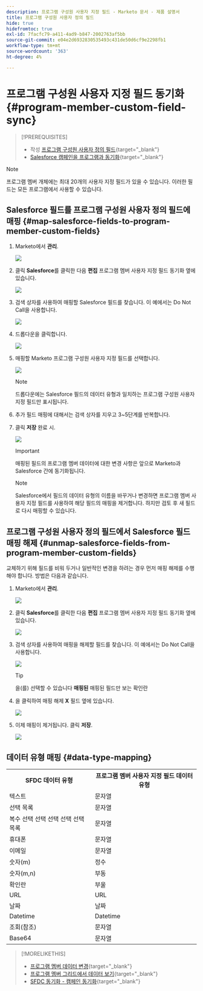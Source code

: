 ```yaml
---
description: 프로그램 구성원 사용자 지정 필드 - Marketo 문서 - 제품 설명서
title: 프로그램 구성원 사용자 정의 필드
hide: true
hidefromtoc: true
exl-id: 7facfc79-a411-4ad9-b847-2002763af5bb
source-git-commit: e04e2d6932830535493c431de50d6cf9e2298fb1
workflow-type: tm+mt
source-wordcount: '363'
ht-degree: 4%

---
```


# 프로그램 구성원 사용자 지정 필드 동기화 {#program-member-custom-field-sync}

>[!PREREQUISITES]
>
>* 작성 [프로그램 구성원 사용자 정의 필드](/help/marketo/product-docs/core-marketo-concepts/programs/working-with-programs/program-member-custom-fields.md){target=&quot;_blank&quot;}
>* [Salesforce 캠페인을 프로그램과 동기화](/help/marketo/product-docs/core-marketo-concepts/programs/working-with-programs/sync-an-sfdc-campaign-with-a-program.md){target=&quot;_blank&quot;}


>[!NOTE]
>
>프로그램 멤버 개체에는 최대 20개의 사용자 지정 필드가 있을 수 있습니다. 이러한 필드는 모든 프로그램에서 사용할 수 있습니다.

## Salesforce 필드를 프로그램 구성원 사용자 정의 필드에 매핑 {#map-salesforce-fields-to-program-member-custom-fields}

1. Marketo에서 **관리**.

   ![](assets/program-member-custom-field-sync-1.png)

1. 클릭 **Salesforce**&#x200B;를 클릭한 다음 **편집** 프로그램 멤버 사용자 지정 필드 동기화 옆에 있습니다.

   ![](assets/program-member-custom-field-sync-2.png)

1. 검색 상자를 사용하여 매핑할 Salesforce 필드를 찾습니다. 이 예에서는 Do Not Call을 사용합니다.

   ![](assets/program-member-custom-field-sync-3.png)

1. 드롭다운을 클릭합니다.

   ![](assets/program-member-custom-field-sync-4.png)

1. 매핑할 Marketo 프로그램 구성원 사용자 지정 필드를 선택합니다.

   ![](assets/program-member-custom-field-sync-5.png)

   >[!NOTE]
   >
   >드롭다운에는 Salesforce 필드의 데이터 유형과 일치하는 프로그램 구성원 사용자 지정 필드만 표시됩니다.

1. 추가 필드 매핑에 대해서는 검색 상자를 지우고 3~5단계를 반복합니다.

1. 클릭 **저장** 완료 시.

   ![](assets/program-member-custom-field-sync-6.png)

   >[!IMPORTANT]
   >
   >매핑된 필드의 프로그램 멤버 데이터에 대한 변경 사항은 앞으로 Marketo과 Salesforce 간에 동기화됩니다.

   >[!NOTE]
   >
   >Salesforce에서 필드의 데이터 유형의 이름을 바꾸거나 변경하면 프로그램 멤버 사용자 지정 필드를 사용하여 해당 필드의 매핑을 제거합니다. 하지만 검토 후 새 필드로 다시 매핑할 수 있습니다.

## 프로그램 구성원 사용자 정의 필드에서 Salesforce 필드 매핑 해제 {#unmap-salesforce-fields-from-program-member-custom-fields}

교체하기 위해 필드를 비워 두거나 일반적인 변경을 하려는 경우 먼저 매핑 해제를 수행해야 합니다. 방법은 다음과 같습니다.

1. Marketo에서 **관리**.

   ![](assets/program-member-custom-field-sync-7.png)

1. 클릭 **Salesforce**&#x200B;를 클릭한 다음 **편집** 프로그램 멤버 사용자 지정 필드 동기화 옆에 있습니다.

   ![](assets/program-member-custom-field-sync-8.png)

1. 검색 상자를 사용하여 매핑을 해제할 필드를 찾습니다. 이 예에서는 Do Not Call을 사용합니다.

   ![](assets/program-member-custom-field-sync-9.png)

   >[!TIP]
   >
   >을(를) 선택할 수 있습니다 **매핑된** 매핑된 필드만 보는 확인란

1. 을 클릭하여 매핑 해제 **X** 필드 옆에 있습니다.

   ![](assets/program-member-custom-field-sync-10.png)

1. 이제 매핑이 제거됩니다. 클릭 **저장**.

   ![](assets/program-member-custom-field-sync-11.png)

## 데이터 유형 매핑 {#data-type-mapping}

<table>
  <colgroup>
    <col/>
    <col/>
  </colgroup>
  <tbody>
    <tr>
      <th>SFDC 데이터 유형</th>
      <th>프로그램 멤버 사용자 지정 필드 데이터 유형</th>
    </tr>
    <tr>
      <td>텍스트</td>
      <td>문자열</td>
    </tr>
    <tr>
      <td>선택 목록</td>
      <td>문자열</td>
    </tr>
    <tr>
      <td>복수 선택 선택 선택 선택 선택 목록</td>
      <td>문자열</td>
    </tr>
    <tr>
      <td>휴대폰</td>
      <td>문자열</td>
    </tr>
    <tr>
      <td>이메일</td>
      <td>문자열</td>
    </tr>
    <tr>
      <td>숫자(m)</td>
      <td>정수</td>
    </tr>
    <tr>
      <td>숫자(m,n)</td>
      <td>부동</td>
    </tr>
    <tr>
      <td>확인란</td>
      <td>부울</td>
    </tr>
    <tr>
      <td>URL</td>
      <td>URL</td>
    </tr>
    <tr>
      <td>날짜</td>
      <td>날짜</td>
    </tr>
    <tr>
      <td>Datetime</td>
      <td>Datetime</td>
    </tr>
    <tr>
      <td>조회(참조)</td>
      <td>문자열</td>
    </tr>
    <tr>
      <td>Base64</td>
      <td>문자열</td>
    </tr>
  </tbody>
</table>

>[!MORELIKETHIS]
>
>* [프로그램 멤버 데이터 변경](/help/marketo/product-docs/core-marketo-concepts/smart-campaigns/program-flow-actions/change-program-member-data.md){target=&quot;_blank&quot;}
>* [프로그램 멤버 그리드에서 데이터 보기](/help/marketo/product-docs/core-marketo-concepts/programs/working-with-programs/manage-and-view-members.md){target=&quot;_blank&quot;}
>* [SFDC 동기화 - 캠페인 동기화](/help/marketo/product-docs/crm-sync/salesforce-sync/sfdc-sync-details/sfdc-sync-campaign-sync.md){target=&quot;_blank&quot;}

